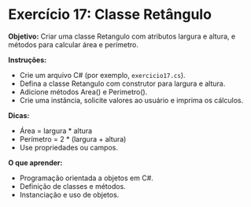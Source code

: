 # Exercício 17: Classe Retângulo

**Objetivo:** Criar uma classe Retangulo com atributos largura e altura, e métodos para calcular área e perímetro.

**Instruções:**
- Crie um arquivo C# (por exemplo, `exercicio17.cs`).
- Defina a classe Retangulo com construtor para largura e altura.
- Adicione métodos Area() e Perimetro().
- Crie uma instância, solicite valores ao usuário e imprima os cálculos.

**Dicas:**
- Área = largura * altura
- Perímetro = 2 * (largura + altura)
- Use propriedades ou campos.

**O que aprender:**
- Programação orientada a objetos em C#.
- Definição de classes e métodos.
- Instanciação e uso de objetos.